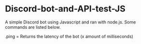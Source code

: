 # Discord-bot-and-API-test-JS

A simple Discord bot using Javascript and ran with node.js. Some commands are listed below.

.ping = Returns the latency of the bot (x amount of milliseconds)

